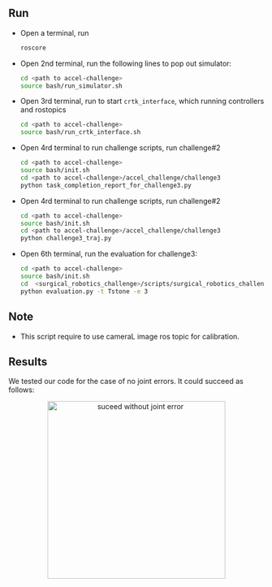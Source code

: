 ## Run

- Open a terminal, run
    ```sh
    roscore
    ```
- Open 2nd terminal, run the following lines to pop out simulator:
    ```sh
    cd <path to accel-challenge>
    source bash/run_simulator.sh
    ```
- Open 3rd terminal, run to start `crtk_interface`, which running controllers and rostopics
    ```sh
    cd <path to accel-challenge>
    source bash/run_crtk_interface.sh
    ```

- Open 4rd terminal to run challenge scripts,
    run challenge#2 
    ```sh
    cd <path to accel-challenge>
    source bash/init.sh
    cd <path to accel-challenge>/accel_challenge/challenge3
    python task_completion_report_for_challenge3.py
    ```
- Open 4rd terminal to run challenge scripts,
    run challenge#2 
    ```sh
    cd <path to accel-challenge>
    source bash/init.sh
    cd <path to accel-challenge>/accel_challenge/challenge3
    python challenge3_traj.py 
    ```

- Open 6th terminal, run the evaluation for challenge3:
  ```bash
  cd <path to accel-challenge>
  source bash/init.sh
  cd  <surgical_robotics_challenge>/scripts/surgical_robotics_challenge/evaluation
  python evaluation.py -t Tstone -e 3
  ```


## Note

- This script require to use cameraL image ros topic for calibration.


## Results

We tested our code for the case of no joint errors. It could succeed as follows:

<p align="center">
  <img src="/media/sucess_without_joint_error.jpeg" width="350" title="suceed without joint error">
</p>

